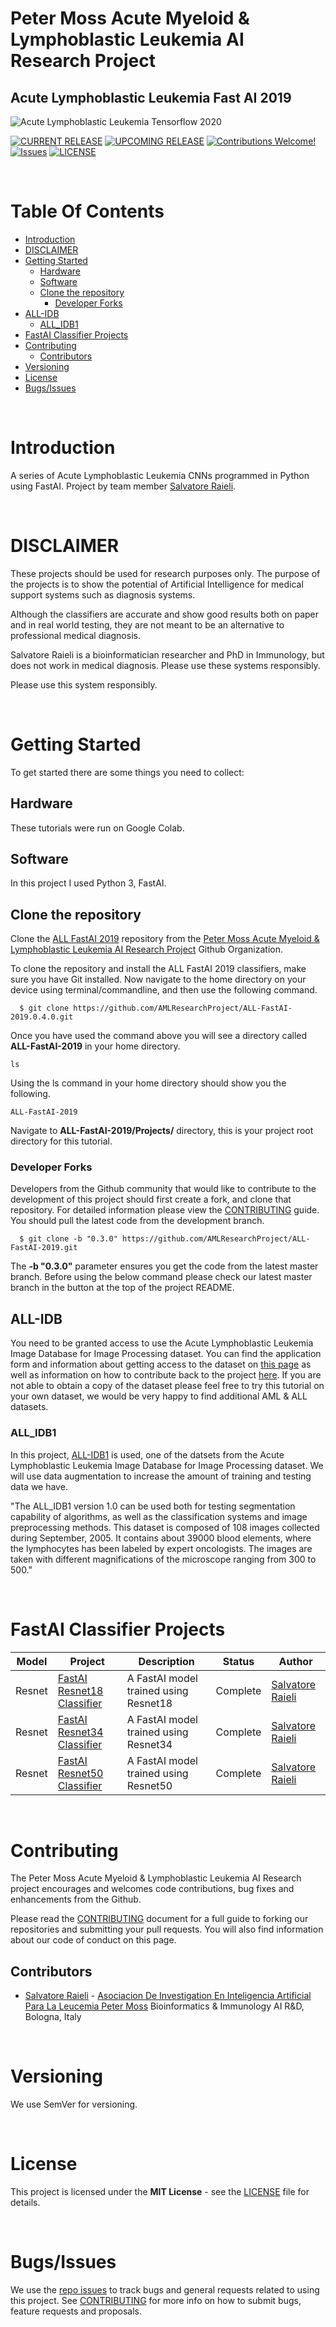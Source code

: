 # Peter Moss Acute Myeloid & Lymphoblastic Leukemia AI Research Project
## Acute Lymphoblastic Leukemia Fast AI 2019

![Acute Lymphoblastic Leukemia Tensorflow 2020](Media/Images/Peter-Moss-Acute-Myeloid-Lymphoblastic-Leukemia-Research-Project.png)

[![CURRENT RELEASE](https://img.shields.io/badge/CURRENT%20RELEASE-0.3.0-blue.svg)](https://github.com/AMLResearchProject/ALL-FastAI-2019/tree/0.3.0) [![UPCOMING RELEASE](https://img.shields.io/badge/CURRENT%20DEV%20BRANCH-0.4.0-blue.svg)](https://github.com/AMLResearchProject/ALL-FastAI-2019/tree/0.4.0) [![Contributions Welcome!](https://img.shields.io/badge/Contributions-Welcome-lightgrey.svg)](CONTRIBUTING.md)  [![Issues](https://img.shields.io/badge/Issues-Welcome-lightgrey.svg)](issues) [![LICENSE](https://img.shields.io/badge/LICENSE-MIT-blue.svg)](LICENSE)

&nbsp;

# Table Of Contents

- [Introduction](#introduction)
- [DISCLAIMER](#disclaimer)
- [Getting Started](#getting-started)
  - [Hardware](#hardware)
  - [Software](#software)
  - [Clone the repository](#clone-the-repository)
    - [Developer Forks](#developer-forks)
- [ALL-IDB](#all-idb)
  - [ALL_IDB1](#all_idb1)
- [FastAI Classifier Projects](#fastai-classifier-projects)
- [Contributing](#contributing)
  - [Contributors](#contributors)
- [Versioning](#versioning)
- [License](#license)
- [Bugs/Issues](#bugs-issues)

&nbsp;

# Introduction
A series of Acute Lymphoblastic Leukemia CNNs programmed in Python using FastAI. Project by team member [Salvatore Raieli](https://www.leukemiaresearchassociation.ai/team/salvatore-raieli  "Salvatore Raieli").

&nbsp;

# DISCLAIMER

These projects should be used for research purposes only. The purpose of the projects is to show the potential of Artificial Intelligence for medical support systems such as diagnosis systems.

Although the classifiers are accurate and show good results both on paper and in real world testing, they are not meant to be an alternative to professional medical diagnosis.

Salvatore Raieli is a bioinformatician researcher and PhD in Immunology, but does not work in medical diagnosis. Please use these systems responsibly.

Please use this system responsibly.

&nbsp;

# Getting Started 

To get started there are some things you need to collect:

## Hardware

These tutorials were run on Google Colab.

## Software

In this project I used Python 3, FastAI.

## Clone the repository

Clone the [ALL FastAI 2019](https://github.com/AMLResearchProject/ALL-FastAI-2019 " ALL FastAI 2019") repository from the [Peter Moss Acute Myeloid & Lymphoblastic Leukemia AI Research Project](https://github.com/AMLResearchProject "Peter Moss Acute Myeloid & Lymphoblastic Leukemia AI Research Project") Github Organization.

To clone the repository and install the ALL FastAI 2019 classifiers, make sure you have Git installed. Now navigate to the home directory on your device using terminal/commandline, and then use the following command.

```
  $ git clone https://github.com/AMLResearchProject/ALL-FastAI-2019.0.4.0.git
```

Once you have used the command above you will see a directory called **ALL-FastAI-2019** in your home directory.

```
ls
```

Using the ls command in your home directory should show you the following.

```
ALL-FastAI-2019
```

Navigate to **ALL-FastAI-2019/Projects/** directory, this is your project root directory for this tutorial.

### Developer Forks

Developers from the Github community that would like to contribute to the development of this project should first create a fork, and clone that repository. For detailed information please view the [CONTRIBUTING](CONTRIBUTING.md "CONTRIBUTING") guide. You should pull the latest code from the development branch.

```
  $ git clone -b "0.3.0" https://github.com/AMLResearchProject/ALL-FastAI-2019.git
```

The **-b "0.3.0"** parameter ensures you get the code from the latest master branch. Before using the below command please check our latest master branch in the button at the top of the project README.

## ALL-IDB

You need to be granted access to use the Acute Lymphoblastic Leukemia Image Database for Image Processing dataset. You can find the application form and information about getting access to the dataset on [this page](https://homes.di.unimi.it/scotti/all/#download) as well as information on how to contribute back to the project [here](https://homes.di.unimi.it/scotti/all/results.php). If you are not able to obtain a copy of the dataset please feel free to try this tutorial on your own dataset, we would be very happy to find additional AML & ALL datasets.

### ALL_IDB1 

In this project, [ALL-IDB1](https://homes.di.unimi.it/scotti/all/#datasets) is used, one of the datsets from the Acute Lymphoblastic Leukemia Image Database for Image Processing dataset. We will use data augmentation to increase the amount of training and testing data we have.

"The ALL_IDB1 version 1.0 can be used both for testing segmentation capability of algorithms, as well as the classification systems and image preprocessing methods. This dataset is composed of 108 images collected during September, 2005. It contains about 39000 blood elements, where the lymphocytes has been labeled by expert oncologists. The images are taken with different magnifications of the microscope ranging from 300 to 500."  

&nbsp;

# FastAI Classifier Projects

| Model  | Project                                                                                                                                                                                     | Description                           | Status  | Author                                                                                                                                                                                     |
| ------ | ------------------------------------------------------------------------------------------------------------------------------------------------------------------------------------------- | ------------------------------------- | ------- | ------------------------------------------------------------------------------------------------------------------------------------------------------------------------------------------ |
| Resnet | [FastAI Resnet18 Classifier](Projects/ALL_FastAI_Resnet_18.ipynb "FastAI Resnet18 Classifier")         | A FastAI model trained using Resnet18 | Complete | [Salvatore Raieli](https://www.leukemiaresearchassociation.ai/team/salvatore-raieli  "Salvatore Raieli") |
| Resnet | [FastAI Resnet34 Classifier](Projects/ALL_FastAI_Resnet_34.ipynb "FastAI Resnet34 Classifier")         | A FastAI model trained using Resnet34 | Complete | [Salvatore Raieli](https://www.leukemiaresearchassociation.ai/team/salvatore-raieli  "Salvatore Raieli") |
| Resnet | [FastAI Resnet50 Classifier](Projects/ALL_FastAI_Resnet_50.ipynb "FastAI Resnet50 Classifier")         | A FastAI model trained using Resnet50 | Complete | [Salvatore Raieli](https://www.leukemiaresearchassociation.ai/team/salvatore-raieli  "Salvatore Raieli") |

&nbsp;

# Contributing

The Peter Moss Acute Myeloid & Lymphoblastic Leukemia AI Research project encourages and welcomes code contributions, bug fixes and enhancements from the Github.

Please read the [CONTRIBUTING](CONTRIBUTING.md "CONTRIBUTING") document for a full guide to forking our repositories and submitting your pull requests. You will also find information about our code of conduct on this page.

## Contributors

- [Salvatore Raieli](https://www.leukemiaresearchassociation.ai/team/salvatore-raieli  "Salvatore Raieli") - [Asociacion De Investigation En Inteligencia Artificial Para La Leucemia Peter Moss](https://www.leukemiaresearchassociation.ai "Asociacion De Investigation En Inteligencia Artificial Para La Leucemia Peter Moss") Bioinformatics & Immunology AI R&D, Bologna, Italy

&nbsp;

# Versioning

We use SemVer for versioning.

&nbsp;

# License

This project is licensed under the **MIT License** - see the [LICENSE](LICENSE.md "LICENSE") file for details.

&nbsp;

# Bugs/Issues

We use the [repo issues](issues "repo issues") to track bugs and general requests related to using this project. See [CONTRIBUTING](CONTRIBUTING.md "CONTRIBUTING") for more info on how to submit bugs, feature requests and proposals.